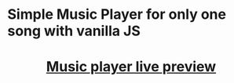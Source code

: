 # Simple Music Player for only one song with vanilla JS<p>
  
<div align="center"> <h1><a href="https://carohoeflich.github.io/music-player/"> Music player live preview</a> </h1></div>

